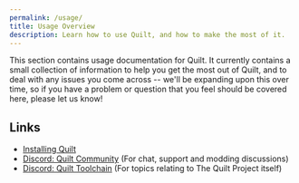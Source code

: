 ```yaml
---
permalink: /usage/
title: Usage Overview
description: Learn how to use Quilt, and how to make the most of it.
---
```


This section contains usage documentation for Quilt. It currently contains a small collection of information to help
you get the most out of Quilt, and to deal with any issues you come across -- we'll be expanding upon this over time,
so if you have a problem or question that you feel should be covered here, please let us know!

## Links

* [Installing Quilt](/install)
* [Discord: Quilt Community](https://discord.quiltmc.org) (For chat, support and modding discussions)
* [Discord: Quilt Toolchain](https://discord.quiltmc.org/toolchain) (For topics relating to The Quilt Project itself)

